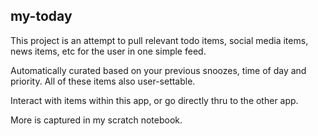 ## my-today

This project is an attempt to pull relevant todo items, social media items, news items, etc for the user in one simple feed.

Automatically curated based on your previous snoozes, time of day and priority. All of these items also user-settable.

Interact with items within this app, or go directly thru to the other app.

More is captured in my scratch notebook.